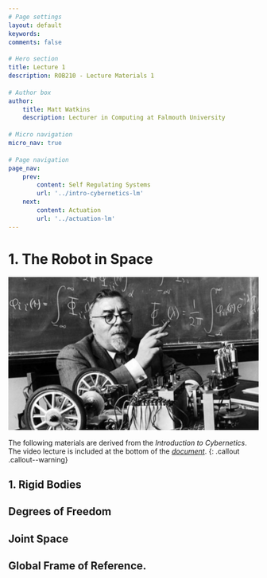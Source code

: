 ```yaml
---
# Page settings
layout: default
keywords:
comments: false

# Hero section
title: Lecture 1
description: ROB210 - Lecture Materials 1

# Author box
author:
    title: Matt Watkins
    description: Lecturer in Computing at Falmouth University

# Micro navigation
micro_nav: true

# Page navigation
page_nav:
    prev:
        content: Self Regulating Systems
        url: '../intro-cybernetics-lm'
    next:
        content: Actuation
        url: '../actuation-lm'
---
```


# 1. The Robot in Space
![Hero Banner Image](images/norbert-weiner.jpg)

The following materials are derived from the *Introduction to Cybernetics*. The video lecture is included at the bottom of the [*document*](#video-lecture).
{: .callout .callout--warning}

## 1. Rigid Bodies
## Degrees of Freedom
## Joint Space
## Global Frame of Reference.

<!--stackedit_data:
eyJoaXN0b3J5IjpbMTc2ODAzMTYxXX0=
-->